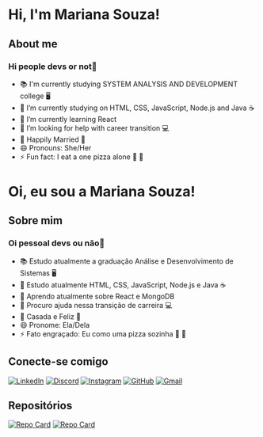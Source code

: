 # Hi, I'm Mariana Souza!

## About me
### Hi people devs or not👋

- <font style="vertical-align: inherit;"><font style="vertical-align: inherit;">📚</font></font> I'm currently studying SYSTEM ANALYSIS AND DEVELOPMENT college <font style="vertical-align: inherit;"><font style="vertical-align: inherit;">🖥</font></font>
- 🔭 I’m currently studying on HTML, CSS, JavaScript, Node.js and Java <font style="vertical-align: inherit;"><font style="vertical-align: inherit;"></font></font> ☕
- 🌱 I’m currently learning React
- 🤔 I’m looking for help with career transition <font style="vertical-align: inherit;"><font style="vertical-align: inherit;">💻</font></font>
- <font style="vertical-align: inherit;"><font style="vertical-align: inherit;">💍</font></font> Happily Married <font style="vertical-align: inherit;"><font style="vertical-align: inherit;">💜</font></font>
- 😄 Pronouns: She/Her
- ⚡ Fun fact: I eat a one pizza alone <font style="vertical-align: inherit;"><font style="vertical-align: inherit;">🍕</font></font> <font style="vertical-align: inherit;"><font style="vertical-align: inherit;">🤭</font></font>



##

# Oi, eu sou a Mariana Souza!
## Sobre mim
### Oi pessoal devs ou não👋

- <font style="vertical-align: inherit;"><font style="vertical-align: inherit;">📚</font></font> Estudo atualmente a graduação Análise e Desenvolvimento de Sistemas <font style="vertical-align: inherit;"><font style="vertical-align: inherit;">🖥</font></font>
- 🔭 Estudo atualmente HTML, CSS, JavaScript, Node.js e Java <font style="vertical-align: inherit;"><font style="vertical-align: inherit;"></font></font> ☕
- 🌱 Aprendo atualmente sobre React e MongoDB
- 🤔 Procuro ajuda nessa transição de carreira <font style="vertical-align: inherit;"><font style="vertical-align: inherit;">💻</font></font>
- <font style="vertical-align: inherit;"><font style="vertical-align: inherit;">💍</font></font> Casada e Feliz <font style="vertical-align: inherit;"><font style="vertical-align: inherit;">💜</font></font>
- 😄 Pronome: Ela/Dela
- ⚡ Fato engraçado: Eu como uma pizza sozinha <font style="vertical-align: inherit;"><font style="vertical-align: inherit;">🍕</font></font> <font style="vertical-align: inherit;"><font style="vertical-align: inherit;">🤭</font></font>



## Conecte-se comigo
[![LinkedIn](https://img.shields.io/badge/LinkedIn-0077B5?style=for-the-badge&logo=linkedin&logoColor=white)](https://www.linkedin.com/in/mariana-t-souza/)
[![Discord](https://img.shields.io/badge/Discord-7289DA?style=for-the-badge&logo=discord&logoColor=white)](https://discord.com/channels/@mariaosouza/)
[![Instagram](https://img.shields.io/badge/-Instagram-%23E4405F?style=for-the-badge&logo=instagram&logoColor=white)](https://www.instagram.com/marocasdev/)
[![GitHub](https://img.shields.io/badge/GitHub-100000?style=for-the-badge&logo=github&logoColor=white)](https://github.com/DevMarianaSouza)
[![Gmail](https://img.shields.io/badge/Gmail-333333?style=for-the-badge&logo=gmail&logoColor=red)](mailto:mariana.tt.souza@gmail.com)

## Repositórios

[![Repo Card](https://github-readme-stats.vercel.app/api/pin/?username=DevMarianaSouza&repo=Exercicios&bg_color=000&border_color=30A3DC&show_icons=true&icon_color=30A3DC&title_color=E94D5F&text_color=FFF)](https://github.com/SEUUSERNAME/Exercicios)
[![Repo Card](https://github-readme-stats.vercel.app/api/pin/?username=DevMarianaSouza&repo=meu-primeiro-projeto-back-end&bg_color=000&border_color=30A3DC&show_icons=true&icon_color=30A3DC&title_color=E94D5F&text_color=FFF)]([https://github.com/SEUUSERNAME/Exercicios](https://github.com/DevMarianaSouza/meu-primeiro-projeto-back-end))
